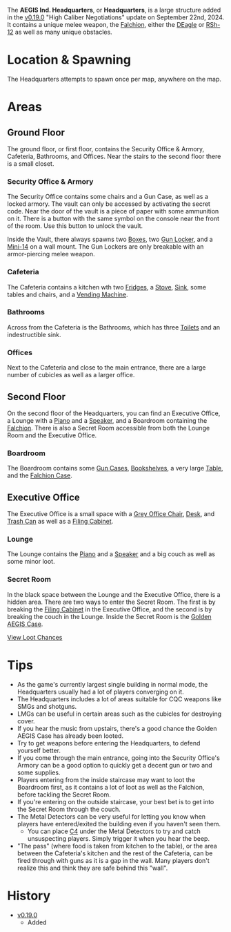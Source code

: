 The **AEGIS Ind. Headquarters**, or **Headquarters**, is a large structure added in the [v0.19.0](https://github.com/HasangerGames/suroi/releases/tag/v0.19.0) "High Caliber Negotiations" update on September 22nd, 2024. It contains a unique melee weapon, the [Falchion](/weapons/melee/falchion), either the [DEagle](/weapons/guns/deagle) or [RSh-12](/weapons/guns/rsh12) as well as many unique obstacles. 

# Location & Spawning
The Headquarters attempts to spawn once per map, anywhere on the map.

# Areas
## Ground Floor
The ground floor, or first floor, contains the Security Office & Armory, Cafeteria, Bathrooms, and Offices. Near the stairs to the second floor there is a small closet.

### Security Office & Armory
The Security Office contains some chairs and a Gun Case, as well as a locked armory.
The vault can only be accessed by activating the secret code.
<Spoiler spoiler="Headquarters Vault Puzzle Solution">
Near the door of the vault is a piece of paper with some ammunition on it. There is a button with the same symbol on the console near the front of the room. Use this button to unlock the vault.
</Spoiler>

Inside the Vault, there always spawns two [Boxes](/obstacles/box), two [Gun Locker](/obstacles/gun_locker), and a [Mini-14](/weapons/guns/mini14) on a wall mount. The Gun Lockers are only breakable with an armor-piercing melee weapon.

### Cafeteria
The Cafeteria contains a kitchen wth two [Fridges](/obstacles/fridge), a [Stove](/obstacles/stove), [Sink](/obstacles/stove), some tables and chairs, and a [Vending Machine](/obstacles/vending_machine).

### Bathrooms
Across from the Cafeteria is the Bathrooms, which has three [Toilets](/obstacles/toilet) and an indestructible sink.

### Offices
Next to the Cafeteria and close to the main entrance, there are a large number of cubicles as well as a larger office.

## Second Floor
On the second floor of the Headquarters, you can find an Executive Office, a Lounge with a [Piano](/obstacles/piano) and a [Speaker](/obstacles/speaker), and a Boardroom containing the [Falchion](/weapons/melee/falchion). There is also a Secret Room accessible from both the Lounge Room and the Executive Office. 

### Boardroom
The Boardroom contains some [Gun Cases](/obstacles/gun_case), [Bookshelves](/obstacles/bookshelf), a very large [Table](/obstacles/headquarters_wood_table_second_floor), and the [Falchion Case](/obstacles/falchion_case).

## Executive Office
The Executive Office is a small space with a [Grey Office Chair](/obstacles/grey_office_chair), [Desk](/obstacles/headquarters_boss_desk), and [Trash Can](/obstacles/trash_can) as well as a [Filing Cabinet](/obstacles/filing_cabinet).

### Lounge
The Lounge contains the [Piano](/obstacles/piano) and a [Speaker](/obstacles/speaker) and a big couch as well as some minor loot.

### Secret Room
In the black space between the Lounge and the Executive Office, there is a hidden area. There are two ways to enter the Secret Room. The first is by breaking the [Filing Cabinet](/obstacles/filing_cabinet) in the Executive Office, and the second is by breaking the couch in the Lounge. Inside the Secret Room is the [Golden AEGIS Case](/obstacles/aegis_golden_case).

[View Loot Chances](/loot/tier_aegis_golden_crate)

# Tips
- As the game's currently largest single building in normal mode, the Headquarters usually had a lot of players converging on it.
- The Headquarters includes a lot of areas suitable for CQC weapons like SMGs and shotguns.
 - LMGs can be useful in certain areas such as the cubicles for destroying cover.
- If you hear the music from upstairs, there's a good chance the Golden AEGIS Case has already been looted.
- Try to get weapons before entering the Headquarters, to defend yourself better.
- If you come through the main entrance, going into the Security Office's Armory can be a good option to quickly get a decent gun or two and some supplies.
- Players entering from the inside staircase may want to loot the Boardroom first, as it contains a lot of loot as well as the Falchion, before tackling the Secret Room.
- If you're entering on the outside staircase, your best bet is to get into the Secret Room through the couch.
- The Metal Detectors can be very useful for letting you know when players have entered/exited the building even if you haven't seen them.
  - You can place [C4](/weapons/throwables/c4) under the Metal Detectors to try and catch unsuspecting players. Simply trigger it when you hear the beep.
- "The pass" (where food is taken from kitchen to the table), or the area between the Cafeteria's kitchen and the rest of the Cafeteria, can be fired through with guns as it is a gap in the wall. Many players don't realize this and think they are safe behind this "wall".

# History
- [v0.19.0](https://github.com/HasangerGames/suroi/releases/tag/v0.19.0)
  - Added
